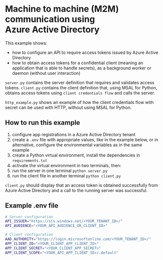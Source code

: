 # Machine to machine (M2M) communication using <br>Azure Active Directory

This example shows:
* how to configure an API to require access tokens issued by Azure Active Directory
* how to obtain access tokens for a confidential client (meaning an application that is
  able to handle secrets), as a background worker or daemon (without user interaction)

`server.py` contains the server definition that requires and validates access tokens.
`client.py` contains the client definition that, using MSAL for Python, obtains access
tokens using `client credentials flow` and calls the server.

`http_example.py` shows an example of how the client credentials flow with secret can
be used with HTTP, without using MSAL for Python.

## How to run this example

1. configure app registrations in a Azure Active Directory tenant
2. create a `.env` file with appropriate values, like in the example below,
   or in alternative, configure the environmental variables as in the same
   example
3. create a Python virtual environment, install the dependencies in `requirements.txt`
4. activate the virtual environment in two terminals, then:
5. run the server in one terminal `python server.py`
6. run the client file in another terminal `python client.py`

`client.py` should display that an access token is obtained successfully from Azure
Active Directory and a call to the running server was successful.

## Example .env file

```bash
# Server configuration
API_ISSUER="https://sts.windows.net/<YOUR_TENANT_ID>/"
API_AUDIENCE="<YOUR_API_AUDIENCE_OR_CLIENT_ID>"

# Client configuration
AAD_AUTHORITY="https://login.microsoftonline.com/<YOUR_TENANT_ID>/"
APP_CLIENT_ID="<YOUR_CLIENT_APP_CLIENT_ID>"
APP_CLIENT_SECRET="<YOUR_CLIENT_APP_SECRET>"
APP_CLIENT_SCOPE="<YOUR_API_APP_CLIENT_ID>/.default"
```
